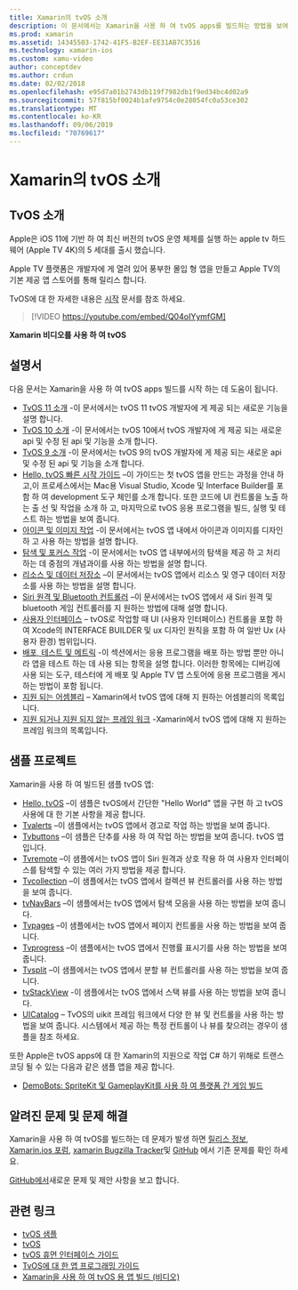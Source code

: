 ```yaml
---
title: Xamarin의 tvOS 소개
description: 이 문서에서는 Xamarin을 사용 하 여 tvOS apps를 빌드하는 방법을 보여 주는 다양 한 가이드 및 샘플에 연결 합니다. 이 가이드에서는 사용자 인터페이스 개발, 데이터 저장소, 아이콘 등의 다양 한 기능에 대해 설명 합니다.
ms.prod: xamarin
ms.assetid: 14345503-1742-41F5-B2EF-EE31AB7C3516
ms.technology: xamarin-ios
ms.custom: xamu-video
author: conceptdev
ms.author: crdun
ms.date: 02/02/2018
ms.openlocfilehash: e95d7a01b2743db119f7982db1f9ed34bc4d02a9
ms.sourcegitcommit: 57f815bf0024b1afe9754c0e28054fc0a53ce302
ms.translationtype: MT
ms.contentlocale: ko-KR
ms.lasthandoff: 09/06/2019
ms.locfileid: "70769617"
---
```

# <a name="introduction-to-tvos-in-xamarin"></a>Xamarin의 tvOS 소개

## <a name="introducing-tvos"></a>TvOS 소개

Apple은 iOS 11에 기반 하 여 최신 버전의 tvOS 운영 체제를 실행 하는 apple tv 하드웨어 (Apple TV 4K)의 5 세대를 출시 했습니다.

Apple TV 플랫폼은 개발자에 게 열려 있어 풍부한 몰입 형 앱을 만들고 Apple TV의 기본 제공 앱 스토어를 통해 릴리스 합니다.

TvOS에 대 한 자세한 내용은 [시작](~/ios/tvos/get-started/index.md) 문서를 참조 하세요.

> [!VIDEO https://youtube.com/embed/Q04oIYymfGM]

**Xamarin 비디오를 사용 하 여 tvOS**

## <a name="documentation"></a>설명서

다음 문서는 Xamarin을 사용 하 여 tvOS apps 빌드를 시작 하는 데 도움이 됩니다.

- [TvOS 11 소개](~/ios/tvos/platform/introduction-to-tvos11.md) -이 문서에서는 tvOS 11 tvOS 개발자에 게 제공 되는 새로운 기능을 설명 합니다.
- [TvOS 10 소개](~/ios/tvos/platform/introduction-to-tvos10/index.md) -이 문서에서는 tvOS 10에서 tvOS 개발자에 게 제공 되는 새로운 api 및 수정 된 api 및 기능을 소개 합니다.
- [TvOS 9 소개](~/ios/tvos/platform/tvos9.md) -이 문서에서는 tvOS 9의 tvOS 개발자에 게 제공 되는 새로운 api 및 수정 된 api 및 기능을 소개 합니다. 
- [Hello, tvOS 빠른 시작 가이드](~/ios/tvos/get-started/hello-tvos.md) –이 가이드는 첫 tvOS 앱을 만드는 과정을 안내 하 고,이 프로세스에서는 Mac용 Visual Studio, Xcode 및 Interface Builder를 포함 하 여 development 도구 체인를 소개 합니다. 또한 코드에 UI 컨트롤을 노출 하는 출 선 및 작업을 소개 하 고, 마지막으로 tvOS 응용 프로그램을 빌드, 실행 및 테스트 하는 방법을 보여 줍니다.
- [아이콘 및 이미지 작업](~/ios/tvos/app-fundamentals/icons-images.md) -이 문서에서는 tvOS 앱 내에서 아이콘과 이미지를 디자인 하 고 사용 하는 방법을 설명 합니다.
- [탐색 및 포커스 작업](~/ios/tvos/app-fundamentals/navigation-focus.md) -이 문서에서는 tvOS 앱 내부에서의 탐색을 제공 하 고 처리 하는 데 중점의 개념과이를 사용 하는 방법을 설명 합니다.
- [리소스 및 데이터 저장소](~/ios/tvos/app-fundamentals/resources-data-storage.md) –이 문서에서는 tvOS 앱에서 리소스 및 영구 데이터 저장소를 사용 하는 방법을 설명 합니다.
- [Siri 원격 및 Bluetooth 컨트롤러](~/ios/tvos/platform/remote-bluetooth.md) –이 문서에서는 tvOS 앱에서 새 Siri 원격 및 bluetooth 게임 컨트롤러를 지 원하는 방법에 대해 설명 합니다.
- [사용자 인터페이스](~/ios/tvos/user-interface/index.md) – tvOS로 작업할 때 UI (사용자 인터페이스) 컨트롤을 포함 하 여 Xcode의 INTERFACE BUILDER 및 ux 디자인 원칙을 포함 하 여 일반 Ux (사용자 환경) 범위입니다.
- [배포, 테스트 및 메트릭](~/ios/tvos/deploy-test/index.md) -이 섹션에서는 응용 프로그램을 배포 하는 방법 뿐만 아니라 앱을 테스트 하는 데 사용 되는 항목을 설명 합니다. 이러한 항목에는 디버깅에 사용 되는 도구, 테스터에 게 배포 및 Apple TV 앱 스토어에 응용 프로그램을 게시 하는 방법이 포함 됩니다.
- [지원 되는 어셈블리](~/ios/tvos/internals/assemblies.md) – Xamarin에서 tvOS 앱에 대해 지 원하는 어셈블리의 목록입니다.
- [지원 되거나 지원 되지 않는 프레임 워크](~/ios/tvos/internals/frameworks.md) -Xamarin에서 tvOS 앱에 대해 지 원하는 프레임 워크의 목록입니다.

## <a name="sample-projects"></a>샘플 프로젝트

Xamarin을 사용 하 여 빌드된 샘플 tvOS 앱:

- [Hello, tvOS](https://docs.microsoft.com/samples/xamarin/ios-samples/tvos-hello-tvos) –이 샘플은 tvOS에서 간단한 "Hello World" 앱을 구현 하 고 tvOS 사용에 대 한 기본 사항을 제공 합니다.
- [Tvalerts](https://docs.microsoft.com/samples/xamarin/ios-samples/tvos-tvalerts) –이 샘플에서는 tvOS 앱에서 경고로 작업 하는 방법을 보여 줍니다.
- [Tvbuttons](https://docs.microsoft.com/samples/xamarin/ios-samples/tvos-tvbuttons) –이 샘플은 단추를 사용 하 여 작업 하는 방법을 보여 줍니다. tvOS 앱입니다.
- [Tvremote](https://docs.microsoft.com/samples/xamarin/ios-samples/tvos-tvremote) –이 샘플에서는 tvOS 앱이 Siri 원격과 상호 작용 하 여 사용자 인터페이스를 탐색할 수 있는 여러 가지 방법을 제공 합니다.
- [Tvcollection](https://docs.microsoft.com/samples/xamarin/ios-samples/tvos-tvcollection) –이 샘플에서는 tvOS 앱에서 컬렉션 뷰 컨트롤러를 사용 하는 방법을 보여 줍니다.
- [tvNavBars](https://docs.microsoft.com/samples/xamarin/ios-samples/tvos-tvnavbars) –이 샘플에서는 tvOS 앱에서 탐색 모음을 사용 하는 방법을 보여 줍니다.
- [Tvpages](https://docs.microsoft.com/samples/xamarin/ios-samples/tvos-tvpages) –이 샘플에서는 tvOS 앱에서 페이지 컨트롤을 사용 하는 방법을 보여 줍니다.
- [Tvprogress](https://docs.microsoft.com/samples/xamarin/ios-samples/tvos-tvprogress) –이 샘플에서는 tvOS 앱에서 진행률 표시기를 사용 하는 방법을 보여 줍니다.
- [Tvsplit](https://docs.microsoft.com/samples/xamarin/ios-samples/tvos-tvsplit) –이 샘플에서는 tvOS 앱에서 분할 뷰 컨트롤러를 사용 하는 방법을 보여 줍니다.
- [tvStackView](https://docs.microsoft.com/samples/xamarin/ios-samples/tvos-tvstackview) -이 샘플에서는 tvOS 앱에서 스택 뷰를 사용 하는 방법을 보여 줍니다.
- [UICatalog](https://docs.microsoft.com/samples/xamarin/ios-samples/tvos-uicatalog) – TvOS의 uikit 프레임 워크에서 다양 한 뷰 및 컨트롤을 사용 하는 방법을 보여 줍니다. 시스템에서 제공 하는 특정 컨트롤이 나 뷰를 찾으려는 경우이 샘플을 참조 하세요.

또한 Apple은 tvOS apps에 대 한 Xamarin의 지원으로 작업 C# 하기 위해로 트랜스 코딩 될 수 있는 다음과 같은 샘플 앱을 제공 합니다.

- [DemoBots: SpriteKit 및 GameplayKit를 사용 하 여 플랫폼 간 게임 빌드](https://developer.apple.com/library/prerelease/tvos/samplecode/DemoBots/)

## <a name="known-issues-and-troubleshooting"></a>알려진 문제 및 문제 해결

Xamarin을 사용 하 여 tvOS를 빌드하는 데 문제가 발생 하면 [릴리스 정보](https://docs.microsoft.com/xamarin/ios/release-notes/), [Xamarin.ios 포럼](https://forums.xamarin.com/categories/ios), [xamarin Bugzilla Tracker](https://bugzilla.xamarin.com/query.cgi?product=iOS)및 [GitHub](https://github.com/xamarin/xamarin-macios/issues) 에서 기존 문제를 확인 하세요.

[GitHub에서](https://github.com/xamarin/xamarin-macios/issues)새로운 문제 및 제안 사항을 보고 합니다.

## <a name="related-links"></a>관련 링크

- [tvOS 샘플](https://docs.microsoft.com/samples/browse/?products=xamarin&term=Xamarin.iOS+tvOS)
- [tvOS](https://developer.apple.com/tvos/)
- [tvOS 휴먼 인터페이스 가이드](https://developer.apple.com/tvos/human-interface-guidelines/)
- [TvOS에 대 한 앱 프로그래밍 가이드](https://developer.apple.com/library/prerelease/tvos/documentation/General/Conceptual/AppleTV_PG/)
- [Xamarin을 사용 하 여 tvOS 용 앱 빌드 (비디오)](https://university.xamarin.com/lightninglectures/tvos-with-xamarin)
